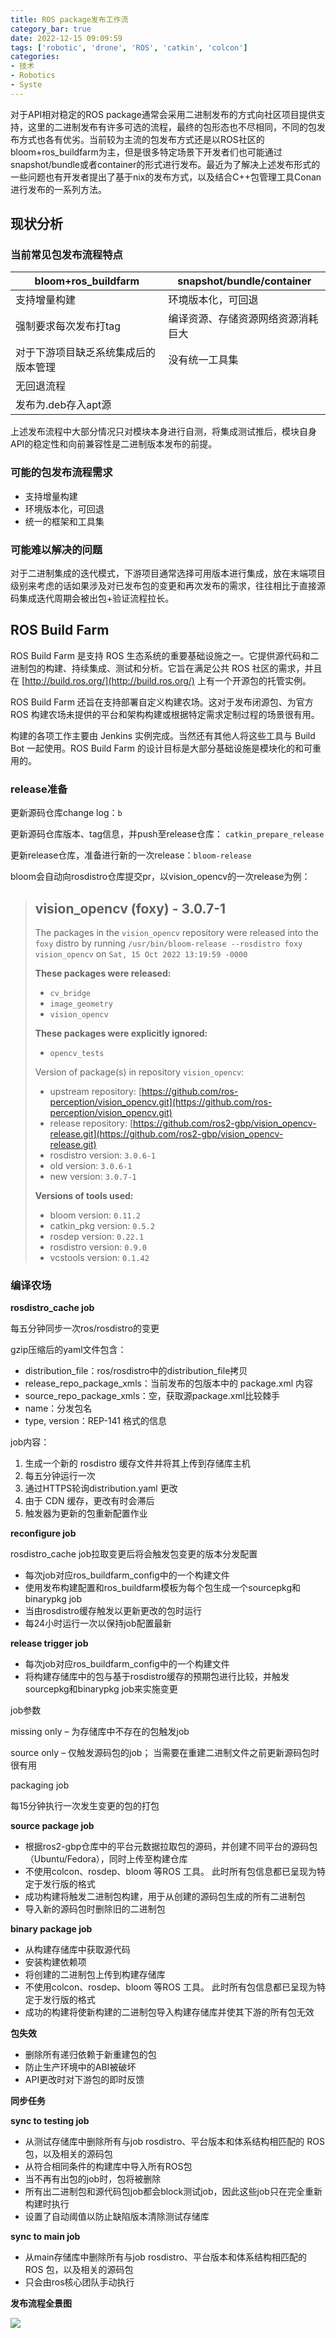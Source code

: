 ```yaml
---
title: ROS package发布工作流
category_bar: true
date: 2022-12-15 09:09:59
tags: ['robotic', 'drone', 'ROS', 'catkin', 'colcon']
categories:
- 技术
- Robotics
- Syste
---
```

对于API相对稳定的ROS package通常会采用二进制发布的方式向社区项目提供支持，这里的二进制发布有许多可选的流程，最终的包形态也不尽相同，不同的包发布方式也各有优劣。当前较为主流的包发布方式还是以ROS社区的bloom+ros_buildfarm为主，但是很多特定场景下开发者们也可能通过snapshot/bundle或者container的形式进行发布。最近为了解决上述发布形式的一些问题也有开发者提出了基于nix的发布方式，以及结合C++包管理工具Conan进行发布的一系列方法。

## 现状分析

### 当前常见包发布流程特点

| bloom+ros_buildfarm                  | snapshot/bundle/container          |
| ------------------------------------ | ---------------------------------- |
| 支持增量构建                         | 环境版本化，可回退                 |
| 强制要求每次发布打tag                | 编译资源、存储资源网络资源消耗巨大 |
| 对于下游项目缺乏系统集成后的版本管理 | 没有统一工具集                     |
| 无回退流程                           |                                    |
| 发布为.deb存入apt源                  |                                    |

上述发布流程中大部分情况只对模块本身进行自测，将集成测试推后，模块自身API的稳定性和向前兼容性是二进制版本发布的前提。

### 可能的包发布流程需求

* 支持增量构建
* 环境版本化，可回退
* 统一的框架和工具集

### 可能难以解决的问题

对于二进制集成的迭代模式，下游项目通常选择可用版本进行集成，放在末端项目级别来考虑的话如果涉及对已发布包的变更和再次发布的需求，往往相比于直接源码集成迭代周期会被出包+验证流程拉长。

## ROS Build Farm

ROS Build Farm 是支持 ROS 生态系统的重要基础设施之一。它提供源代码和二进制包的构建、持续集成、测试和分析。它旨在满足公共 ROS 社区的需求，并且在 [http://build.ros.org/](http://build.ros.org/) 上有一个开源包的托管实例。

ROS Build Farm 还旨在支持部署自定义构建农场。这对于发布闭源包、为官方 ROS 构建农场未提供的平台和架构构建或根据特定需求定制过程的场景很有用。

构建的各项工作主要由 Jenkins 实例完成。当然还有其他人将这些工具与 Build Bot 一起使用。ROS Build Farm 的设计目标是大部分基础设施是模块化的和可重用的。

### release准备

更新源码仓库change log：`b`

更新源码仓库版本、tag信息，并push至release仓库： `catkin_prepare_release`

更新release仓库，准备进行新的一次release：`bloom-release`

bloom会自动向rosdistro仓库提交pr，以vision_opencv的一次release为例：

> ## vision_opencv (foxy) - 3.0.7-1
>
> The packages in the `vision_opencv` repository were released into the `foxy` distro by running `/usr/bin/bloom-release --rosdistro foxy vision_opencv` on `Sat, 15 Oct 2022 13:19:59 -0000`
>
> **These packages were released:**
>
> * `cv_bridge`
> * `image_geometry`
> * `vision_opencv`
>
> **These packages were explicitly ignored:**
>
> * `opencv_tests`
>
> Version of package(s) in repository `vision_opencv`:
>
> * upstream repository: [https://github.com/ros-perception/vision_opencv.git](https://github.com/ros-perception/vision_opencv.git)
> * release repository: [https://github.com/ros2-gbp/vision_opencv-release.git](https://github.com/ros2-gbp/vision_opencv-release.git)
> * rosdistro version: `3.0.6-1`
> * old version: `3.0.6-1`
> * new version: `3.0.7-1`
>
> **Versions of tools used:**
>
> * bloom version:  `0.11.2`
> * catkin_pkg version: `0.5.2`
> * rosdep version: `0.22.1`
> * rosdistro version: `0.9.0`
> * vcstools version: `0.1.42`

### 编译农场

**rosdistro_cache job**

每五分钟同步一次ros/rosdistro的变更

gzip压缩后的yaml文件包含：

* distribution_file：ros/rosdistro中的distribution_file拷贝
* release_repo_package_xmls：当前发布的包版本中的 package.xml 内容
* source_repo_package_xmls：空，获取源package.xml比较棘手
* name：分发包名
* type, version：REP-141 格式的信息

job内容：

1. 生成一个新的 rosdistro 缓存文件并将其上传到存储库主机
2. 每五分钟运行一次
3. 通过HTTPS轮询distribution.yaml 更改
4. 由于 CDN 缓存，更改有时会滞后
5. 触发器为更新的包重新配置作业

**reconfigure job**

rosdistro_cache job拉取变更后将会触发包变更的版本分发配置

* 每次job对应ros_buildfarm_config中的一个构建文件
* 使用发布构建配置和ros_buildfarm模板为每个包生成一个sourcepkg和binarypkg job
* 当由rosdistro缓存触发以更新更改的包时运行
* 每24小时运行一次以保持job配置最新

**release trigger job**

* 每次job对应ros_buildfarm_config中的一个构建文件
* 将构建存储库中的包与基于rosdistro缓存的预期包进行比较，并触发sourcepkg和binarypkg job来实施变更

job参数

missing only – 为存储库中不存在的包触发job

source only – 仅触发源码包的job； 当需要在重建二进制文件之前更新源码包时很有用

packaging job

每15分钟执行一次发生变更的包的打包

**source package job**

* 根据ros2-gbp仓库中的平台元数据拉取包的源码，并创建不同平台的源码包（Ubuntu/Fedora），同时上传至构建仓库
* 不使用colcon、rosdep、bloom 等ROS 工具。 此时所有包信息都已呈现为特定于发行版的格式
* 成功构建将触发二进制包构建，用于从创建的源码包生成的所有二进制包
* 导入新的源码包时删除旧的二进制包

**binary package job**

* 从构建存储库中获取源代码
* 安装构建依赖项
* 将创建的二进制包上传到构建存储库
* 不使用colcon、rosdep、bloom 等ROS 工具。 此时所有包信息都已呈现为特定于发行版的格式
* 成功的构建将使新构建的二进制包导入构建存储库并使其下游的所有包无效

**包失效**

* 删除所有递归依赖于新重建包的包
* 防止生产环境中的ABI被破坏
* API更改时对下游包的即时反馈

**同步任务**

**sync to testing job**

* 从测试存储库中删除所有与job rosdistro、平台版本和体系结构相匹配的 ROS 包，以及相关的源码包
* 从符合相同条件的构建库中导入所有ROS包
* 当不再有出包的job时，包将被删除
* 所有出二进制包和源代码包job都会block测试job，因此这些job只在完全重新构建时执行
* 设置了自动阈值以防止缺陷版本清除测试存储库

**sync to main job**

* 从main存储库中删除所有与job rosdistro、平台版本和体系结构相匹配的 ROS 包，以及相关的源码包
* 只会由ros核心团队手动执行

**发布流程全景图**

[![](https://s1.ax1x.com/2022/12/15/zTp380.png)](https://imgse.com/i/zTp380)
